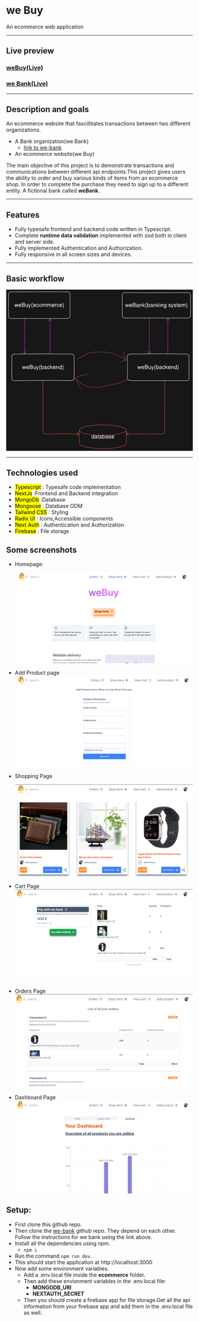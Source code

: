 # **we Buy**

An ecommerce web application

---

## Live preview

### [weBuy(Live)](https://we-buy-omega.vercel.app/)

### [we Bank(Live)](https://we-bank.vercel.app/)

---

## **Description and goals**

An ecommerce website that fascillitates transactions between two different organizations.

- A Bank organization(we Bank)
  - [link to we-bank](https://github.com/ss-joy/we-bank)
- An ecommerce website(we Buy)

The main objective of this project is to demonstrate transactions and communications between different api endpoints.This project gives users the ability to order and buy various kinds of items from an ecommerce shop. In order to complete the purchase they need to sign up to a different entity. A fictional bank called **weBank**.

---

## Features

- Fully typesafe frontend and backend code written in Typescript.
- Complete **runtime data validation** implemented with zod both in client and server side.
- Fully implemented Authentication and Authorization.
- Fully responsive in all screen sizes and devices.

---

## Basic workflow

![HomePage](/public/githubimages/diagram.png)

---

## Technologies used

- <mark>Typescript</mark> : Typesafe code implementation
- <mark>NextJs</mark> :Frontend and Backend integration
- <mark>MongoDb</mark> :Database
- <mark>Mongoose</mark> : Database ODM
- <mark>Tailwind CSS</mark> : Styling
- <mark>Radix UI</mark> : Icons,Accessible components
- <mark>Next Auth</mark> : Authentication and Authorization
- <mark>Firebase</mark> : File storage

## Some screenshots

- Homepage:

  ![HomePage](/public/githubimages/homepage.png)

- Add Product page
  ![Add Product Page](public/githubimages/addProduct.png)
- Shopping Page

  ![Add Product Page](public/githubimages/shoppingPage.png)

- Cart Page
  ![Add Product Page](public/githubimages/cartPage.png)

- Orders Page
  ![Add Product Page](public/githubimages/ordersPage.png)

- Dashboard Page
  ![Add Product Page](public/githubimages/dashboard.png)

## Setup:

- First clone this github repo.
- Then clone the [we-bank](https://github.com/ss-joy/we-bank) github repo. They depend on each other. Follow the instructions for we bank using the link above.
- Install all the dependencies using npm.
  - `npm i`
- Run the command `npm run dev`.
- This should start the application at http://localhost:3000
- Now add some environment variables.
  - Add a .env.local file inside the **ecommerce** folder.
  - Then add these envionment variables in the .env.local file:
    - **MONGODB_URI**
    - **NEXTAUTH_SECRET**
  - Then you should create a firebase app for file storage.Get all the api information from your firebase app and add them in the .env.local file as well.
